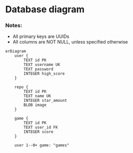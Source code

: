 # Database diagram

### Notes:

- All primary keys are UUIDs
- All columns are NOT NULL, unless specified otherwise

```mermaid
erDiagram
    user {
        TEXT id PK
        TEXT username UK
        TEXT password
        INTEGER high_score
    }

    repo {
        TEXT id PK
        TEXT name UK
        INTEGER star_amount
        BLOB image
    }

    game {
        TEXT id PK
        TEXT user_id FK
        INTEGER score
    }

    user 1--0+ game: "games"
```